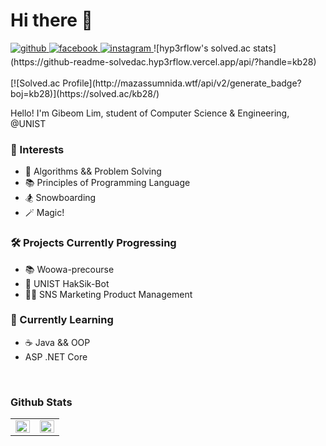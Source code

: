# Hi there 👋

<a href="https://github.com/delphox60" target="_blank">
<img src=https://img.shields.io/badge/github-%2324292e.svg?&style=for-the-badge&logo=github&logoColor=white alt=github style="margin-bottom: 5px;" />
</a>
<a href="https://www.facebook.com/profile.php?id=100027296437297" target="_blank">
<img src=https://img.shields.io/badge/facebook-%232E87FB.svg?&style=for-the-badge&logo=facebook&logoColor=white alt=facebook style="margin-bottom: 5px;" />
</a>
<a href="https://instagram.com/2dtna" target="_blank">
<img src=https://img.shields.io/badge/instagram-%23000000.svg?&style=for-the-badge&logo=instagram&logoColor=white&color=dd2a7b alt=instagram style="margin-bottom: 5px;" />
</a>
![hyp3rflow's solved.ac stats](https://github-readme-solvedac.hyp3rflow.vercel.app/api/?handle=kb28)
<br/>
<br/>
[![Solved.ac Profile](http://mazassumnida.wtf/api/v2/generate_badge?boj=kb28)](https://solved.ac/kb28/)


Hello! I'm Gibeom Lim, student of Computer Science & Engineering, @UNIST
<br/>

### 🌟 Interests
- 🧮 Algorithms && Problem Solving
- 📚 Principles of Programming Language
- 🏂 Snowboarding
- 🪄 Magic!

### 🛠 Projects Currently Progressing
- 📚 Woowa-precourse
- 🍚 UNIST HakSik-Bot
- 👨‍💼 SNS Marketing Product Management

### 🌱 Currently Learning
- ☕️ Java && OOP
- ASP .NET Core
<br/>

### Github Stats  
<table><tr><td valign="top" width="50%">

<img src="https://github-readme-stats.vercel.app/api?username=delphox60&show_icons=true&count_private=true&hide_border=true" align="left" style="width: 100%" />

</td><td valign="top" width="50%">

<img src="https://github-readme-stats.vercel.app/api/top-langs/?username=delphox60&hide_border=true&layout=compact" align="left" style="width: 100%" />

</td></tr></table>  

<br/> 

<!--
**delphox60/delphox60** is a ✨ _special_ ✨ repository because its `README.md` (this file) appears on your GitHub profile.

Here are some ideas to get you started:

- 🔭 I’m currently working on ...
- 🌱 I’m currently learning ...
- 👯 I’m looking to collaborate on ...
- 🤔 I’m looking for help with ...
- 💬 Ask me about ...
- 📫 How to reach me: ...
- 😄 Pronouns: ...
- ⚡ Fun fact: ...
-->
